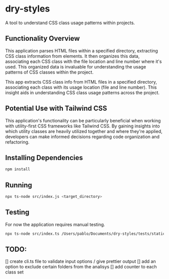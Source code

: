 # dry-styles
A tool to understand CSS class usage patterns within projects.

## Functionality Overview

This application parses HTML files within a specified directory, extracting CSS class information from elements. 
It then organizes this data, associating each CSS class with the file location and line number where it's used. This organized data is invaluable for understanding the usage patterns of CSS classes within the project.

This app extracts CSS class info from HTML files in a specified directory, associating each class with its usage location (file and line number). This insight aids in understanding CSS class usage patterns across the project.

## Potential Use with Tailwind CSS
This application's functionality can be particularly beneficial when working with utility-first CSS frameworks like Tailwind CSS. By gaining insights into which utility classes are heavily utilized together and where they're applied, developers can make informed decisions regarding code organization and refactoring.

## Installing Dependencies
```bash
npm install
```

## Running
```bash
npx ts-node src/index.js <target_directory>
```

## Testing
For now the application requires manual testing.
```bash
npx ts-node src/index.ts /Users/pablo/Documents/dry-styles/tests/static
```

## TODO:
[] create cli.ts file to validate input options / give prettier output
[] add an option to exclude certain folders from the analisys
[] add counter to each class set
